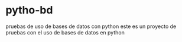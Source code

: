 # pytho-bd
pruebas de uso de bases de datos con python
este es un proyecto de pruebas con el uso de bases de datos en python
